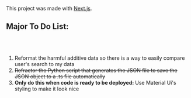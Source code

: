 This project was made with [Next.js](https://nextjs.org/).

## Major To Do List:
<br />

<ol>
  <br/>
  <li>Reformat the harmful additive data so there is a way to easily compare user's search to my data</li>
  <strike><li> Refractor the Python script that generates the JSON file to save the JSON object to a .ts file automatically</li></strike>
  <li> <strong> Only do this when code is ready to be deployed: </strong> Use Material Ui's styling to make it look nice </li>
</ol>
